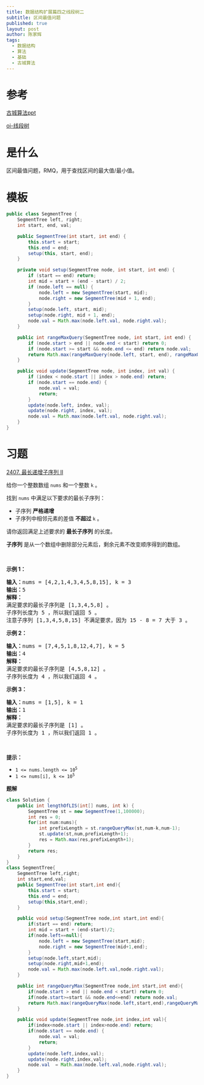 ```yaml
---
title: 数据结构扩展篇四之线段树二
subtitle: 区间最值问题
published: true
layout: post
author: 陈家辉
tags:
  - 数据结构
  - 算法
  - 基础
  - 古城算法
---
```


# 参考

[古城算法ppt](https://docs.google.com/presentation/d/1JYOvW6R6P0uNN-BrDsMqT6rUbS8OfS2CQx0GvFX6xz8/edit#slide=id.p)

[oi-线段树](https://oi-wiki.org/ds/seg/)

# 是什么

区间最值问题，RMQ，用于查找区间的最大值/最小值。

# 模板

```java
public class SegmentTree {
    SegmentTree left, right;
    int start, end, val;

    public SegmentTree(int start, int end) {
        this.start = start;
        this.end = end;
        setup(this, start, end);
    }

    private void setup(SegmentTree node, int start, int end) {
        if (start == end) return;
        int mid = start + (end - start) / 2;
        if (node.left == null) {
            node.left = new SegmentTree(start, mid);
            node.right = new SegmentTree(mid + 1, end);
        }
        setup(node.left, start, mid);
        setup(node.right, mid + 1, end);
        node.val = Math.max(node.left.val, node.right.val);
    }

    public int rangeMaxQuery(SegmentTree node, int start, int end) {
        if (node.start > end || node.end < start) return 0;
        if (node.start >= start && node.end <= end) return node.val;
        return Math.max(rangeMaxQuery(node.left, start, end), rangeMaxQuery(node.right, start, end));
    }

    public void update(SegmentTree node, int index, int val) {
        if (index < node.start || index > node.end) return;
        if (node.start == node.end) {
            node.val = val;
            return;
        }
        update(node.left, index, val);
        update(node.right, index, val);
        node.val = Math.max(node.left.val, node.right.val);
    }
}
```

# 习题

[2407. 最长递增子序列 II](https://leetcode.cn/problems/longest-increasing-subsequence-ii/)

<div>
<div class="px-5 pt-4"><div class="flex"></div><div class="_1l1MA" data-track-load="description_content"><p>给你一个整数数组&nbsp;<code>nums</code>&nbsp;和一个整数&nbsp;<code>k</code>&nbsp;。</p>

<p>找到&nbsp;<code>nums</code>&nbsp;中满足以下要求的最长子序列：</p>

<ul>
	<li>子序列 <strong>严格递增</strong></li>
	<li>子序列中相邻元素的差值 <strong>不超过</strong>&nbsp;<code>k</code>&nbsp;。</li>
</ul>

<p>请你返回满足上述要求的 <strong>最长子序列</strong>&nbsp;的长度。</p>

<p><strong>子序列</strong>&nbsp;是从一个数组中删除部分元素后，剩余元素不改变顺序得到的数组。</p>

<p>&nbsp;</p>

<p><strong>示例 1：</strong></p>

<pre><b>输入：</b>nums = [4,2,1,4,3,4,5,8,15], k = 3
<b>输出：</b>5
<strong>解释：</strong>
满足要求的最长子序列是 [1,3,4,5,8] 。
子序列长度为 5 ，所以我们返回 5 。
注意子序列 [1,3,4,5,8,15] 不满足要求，因为 15 - 8 = 7 大于 3 。
</pre>

<p><strong>示例 2：</strong></p>

<pre><b>输入：</b>nums = [7,4,5,1,8,12,4,7], k = 5
<b>输出：</b>4
<strong>解释：</strong>
满足要求的最长子序列是 [4,5,8,12] 。
子序列长度为 4 ，所以我们返回 4 。
</pre>

<p><strong>示例 3：</strong></p>

<pre><b>输入：</b>nums = [1,5], k = 1
<b>输出：</b>1
<strong>解释：</strong>
满足要求的最长子序列是 [1] 。
子序列长度为 1 ，所以我们返回 1 。
</pre>

<p>&nbsp;</p>

<p><strong>提示：</strong></p>

<ul>
	<li><code>1 &lt;= nums.length &lt;= 10<sup>5</sup></code></li>
	<li><code>1 &lt;= nums[i], k &lt;= 10<sup>5</sup></code></li>
</ul>
</div>

**题解**

```java
class Solution {
    public int lengthOfLIS(int[] nums, int k) {
        SegmentTree st = new SegmentTree(1,100000);
        int res = 0;
        for(int num:nums){
            int prefixLength = st.rangeQueryMax(st,num-k,num-1);
            st.update(st,num,prefixLength+1);
            res = Math.max(res,prefixLength+1);
        }
        return res;
    }
}
class SegmentTree{
    SegmentTree left,right;
    int start,end,val;
    public SegmentTree(int start,int end){
        this.start = start;
        this.end = end;
        setup(this,start,end);
    }

    public void setup(SegmentTree node,int start,int end){
        if(start == end) return;
        int mid = start + (end-start)/2;
        if(node.left==null){
            node.left = new SegmentTree(start,mid);
            node.right = new SegmentTree(mid+1,end);
        }
        setup(node.left,start,mid);
        setup(node.right,mid+1,end);
        node.val = Math.max(node.left.val,node.right.val);
    }

    public int rangeQueryMax(SegmentTree node,int start,int end){
        if(node.start > end || node.end < start) return 0;
        if(node.start>=start && node.end<=end) return node.val;
        return Math.max(rangeQueryMax(node.left,start,end),rangeQueryMax(node.right,start,end));
    }

    public void update(SegmentTree node,int index,int val){
        if(index<node.start || index>node.end) return;
        if(node.start == node.end) {
            node.val = val;
            return;
        }
        update(node.left,index,val);
        update(node.right,index,val);
        node.val  = Math.max(node.left.val,node.right.val);
    }
}
```




